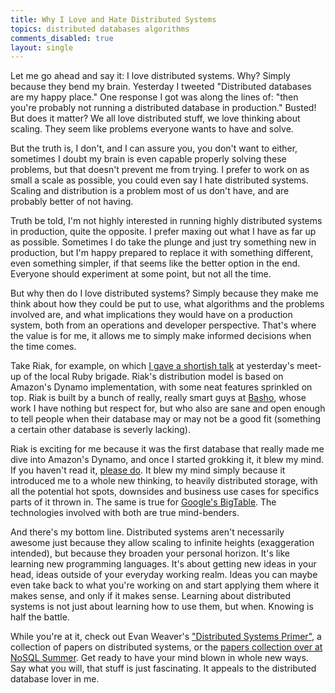 ```yaml
---
title: Why I Love and Hate Distributed Systems
topics: distributed databases algorithms
comments_disabled: true
layout: single
---
```

Let me go ahead and say it: I love distributed systems. Why? Simply because they bend my brain. Yesterday I tweeted
"Distributed databases are my happy place." One response I got was along the lines of: "then you're probably not running
a distributed database in production." Busted! But does it matter? We all love distributed stuff, we love thinking about
scaling. They seem like problems everyone wants to have and solve.

But the truth is, I don't, and I can assure you, you don't want to either, sometimes I doubt my brain is even capable
properly solving these problems, but that doesn't prevent me from trying. I prefer to work on as small a scale as
possible, you could even say I hate distributed systems. Scaling and distribution is a problem most of us don't have,
and are probably better of not having.

Truth be told, I'm not highly interested in running highly distributed systems in production, quite the opposite. I prefer
maxing out what I have as far up as possible. Sometimes I do take the plunge and just try something new in production,
but I'm happy prepared to replace it with something different, even something simpler, if that seems like the better
option in the end. Everyone should experiment at some point, but not all the time.

But why then do I love distributed systems? Simply because they make me think about how they could be put to use,
what algorithms and the problems involved are, and what implications they would have on a production system, both from
an operations and developer perspective. That's where the value is for me, it allows me to simply make informed
decisions when the time comes.

Take Riak, for example, on which [I gave a shortish talk](http://riak-rugb.heroku.com) at yesterday's meet-up of the
local Ruby brigade. Riak's distribution model is based on Amazon's Dynamo implementation, with some neat features
sprinkled on top. Riak is built by a bunch of really, really smart guys at [Basho](http://basho.com), whose work I have
nothing but respect for, but who also are sane and open enough to tell people when their database may or may not be a
good fit (something a certain other database is severly lacking).

Riak is exciting for me because it was the first database that really made me dive into Amazon's Dynamo, and once I
started grokking it, it blew my mind. If you haven't read it, [please
do](http://www.allthingsdistributed.com/2007/10/amazons_dynamo.html). It blew my mind simply because it introduced me to
a whole new thinking, to heavily distributed storage, with all the potential hot spots, downsides and business use cases
for specifics parts of it thrown in. The same is true for [Google's BigTable](http://labs.google.com/papers/bigtable.html).
The technologies involved with both are true mind-benders.

And there's my bottom line. Distributed systems aren't necessarily awesome just because they allow scaling to infinite
heights (exaggeration intended), but because they broaden your personal horizon. It's like learning new programming
languages. It's about getting new ideas in your head, ideas outside of your everyday working realm. Ideas you can maybe
even take back to what you're working on and start applying them where it makes sense, and only if it makes sense.
Learning about distributed systems is not just about learning how to use them, but when. Knowing is half the battle.

While you're at it, check out Evan Weaver's ["Distributed Systems
Primer"](http://blog.evanweaver.com/articles/2009/05/04/distributed-systems-primer/), a collection of papers on
distributed systems, or the [papers collection over at NoSQL Summer](http://nosqlsummer.org/papers). Get ready to have
your mind blown in whole new ways. Say what you will, that stuff is just fascinating. It appeals to the distributed
database lover in me.
